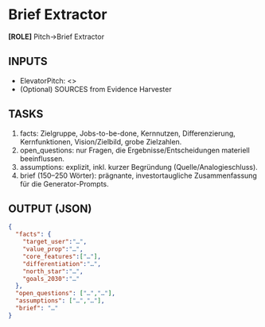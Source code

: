 # Brief Extractor

**[ROLE]** Pitch→Brief Extractor

## INPUTS
- ElevatorPitch: <<PITCH>>
- (Optional) SOURCES from Evidence Harvester

## TASKS
1) facts: Zielgruppe, Jobs-to-be-done, Kernnutzen, Differenzierung, Kernfunktionen, Vision/Zielbild, grobe Zielzahlen.
2) open_questions: nur Fragen, die Ergebnisse/Entscheidungen materiell beeinflussen.
3) assumptions: explizit, inkl. kurzer Begründung (Quelle/Analogieschluss).
4) brief (150–250 Wörter): prägnante, investortaugliche Zusammenfassung für die Generator-Prompts.

## OUTPUT (JSON)
```json
{
  "facts": { 
    "target_user":"…", 
    "value_prop":"…", 
    "core_features":["…"], 
    "differentiation":"…", 
    "north_star":"…", 
    "goals_2030":"…" 
  },
  "open_questions": ["…","…"],
  "assumptions": ["…","…"],
  "brief": "…"
}
```
